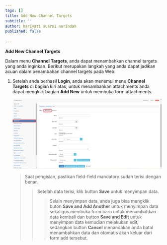 ```yaml
---
tags: []
title: Add New Channel Targets
subtitle: ''
author: hariyati suarni nurindah
published: false

---
```

**Add New Channel Targets**

Dalam menu **Channel Targets**, anda dapat menambahkan channel targets yang anda inginkan. Berikut merupakan langkah yang anda dapat jadikan acuan dalam penambahan channel targets pada Web.

1. Setelah anda berhasil **Login**, anda akan menemui menu **Channel Targets** di bagian kiri atas, untuk menambahkan attachments anda dapat mengklik bagian **Add New** untuk membuka form attachments.

   ![](/uploads/attachments2.PNG)

   > Saat pengisian, pastikan field-field mandatory sudah terisi dengan benar.
   >
   > > Setelah data terisi, klik button **Save** untuk menyimpan data.
   > >
   > > > Selain menyimpan data, anda juga bisa mengklik buton **Save and Add Another** untuk menyimpan data sekaligus membuka form baru untuk menambahkan data kembali dan button **Save and Edit** untuk menyimpan data kemudian melakukan edit, sedangkan button **Cancel** menandakan anda batal menambahkan data dan otomatis akan keluar dari form add tersebut.
